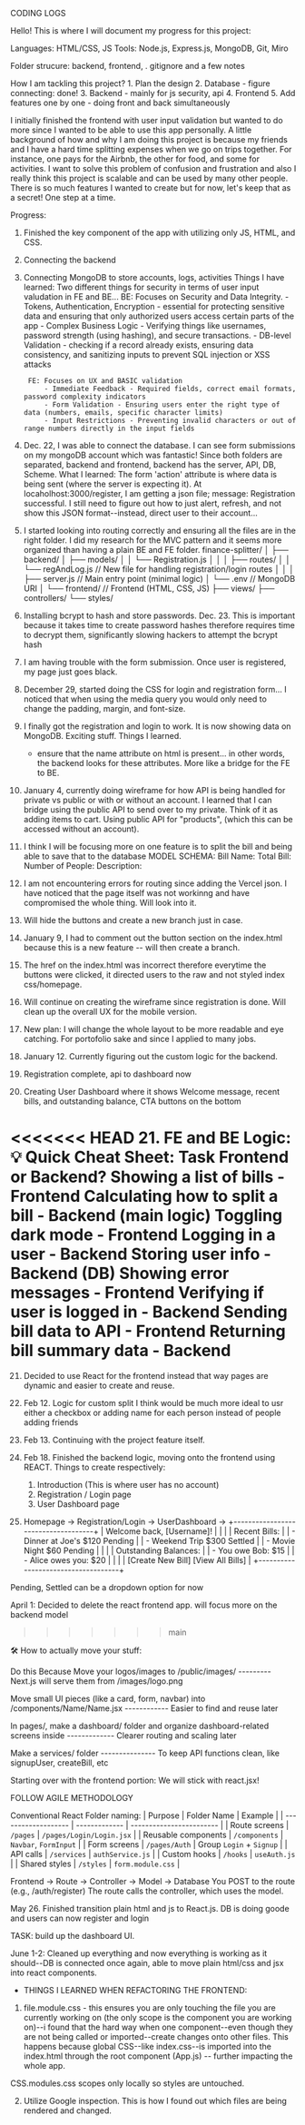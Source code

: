 CODING LOGS

Hello! This is where I will document my progress for this project:

Languages: HTML/CSS, JS
Tools: Node.js, Express.js, MongoDB, Git, Miro

Folder strucure: backend, frontend, . gitignore and a few notes

How I am tackling this project?
    1. Plan the design
    2. Database - figure connecting: done!
    3. Backend - mainly for js security, api
    4. Frontend
    5. Add features one by one - doing front and back simultaneously

I initially finished the frontend with user input validation but wanted to do more since I wanted to be able to use this app personally. A little background
of how and why I am doing this project is because my friends and I have a hard time splitting expenses when we go on trips together. For instance, one pays for the 
Airbnb, the other for food, and some for activities. I want to solve this problem of confusion and frustration and also I really think this project is scalable and can be used by many other people. There is so much features I wanted to create but for now, let's keep that as a secret! One step at a time.

Progress:
1. Finished the key component of the app with utilizing only JS, HTML, and CSS.
2. Connecting the backend
3. Connecting MongoDB to store accounts, logs, activities
    Things I have learned: Two different things for security in terms of user input valudation in FE and BE...
        BE: Focuses on Security and Data Integrity.
            - Tokens, Authentication, Encryption - essential for protecting sensitive data and ensuring that only authorized users access certain parts of the app
            - Complex Business Logic - Verifying things like usernames, password strength (using hashing), and secure transactions.
            - DB-level Validation - checking if a record already exists, ensuring data consistency, and sanitizing inputs to prevent SQL injection or XSS attacks

        FE: Focuses on UX and BASIC validation
            - Immediate Feedback - Required fields, correct email formats, password complexity indicators
            - Form Validation - Ensuring users enter the right type of data (numbers, emails, specific character limits)
            - Input Restrictions - Preventing invalid characters or out of range numbers directly in the input fields
4. Dec. 22, I was able to connect the database. I can see form submissions on my mongoDB account which was fantastic! Since both folders are separated, backend and frontend, backend has the server, API, DB, Scheme.
    What I learned: The form 'action' attribute is where data is being sent (where the server is expecting it). At locaholhost:3000/register, I am getting a json file; message: Registration successful. I still need to figure out how to just alert, refresh, and not show this JSON format--instead, direct user to their account...

5. I started looking into routing correctly and ensuring all the files are in the right folder. I did my research for the MVC pattern and it seems more organized than having a plain BE and FE folder. 
    finance-splitter/
│
├── backend/
│   ├── models/
│   │   └── Registration.js
│   │
│   ├── routes/
│   │   └── regAndLog.js   // New file for handling registration/login routes
│   │
│   ├── server.js    // Main entry point (minimal logic)
│   └── .env         // MongoDB URI
│
└── frontend/        // Frontend (HTML, CSS, JS)
    ├── views/
    ├── controllers/
    └── styles/

6. Installing bcrypt to hash and store passwords. Dec. 23. This is important because it takes time to create password hashes therefore requires time to decrypt them, significantly slowing hackers to attempt the bcrypt hash

7. I am having trouble with the form submission. Once user is registered, my page just goes black. 

8. December 29, started doing the CSS for login and registration form... I noticed that when using the media query you would only need to change the padding, margin, and font-size.

9. I finally got the registration and login to work. It is now showing data on MongoDB. Exciting stuff. Things I learned.
    - ensure that the name attribute on html is present... in other words, the backend looks for these attributes. More like a bridge for the FE to BE.

10. January 4, currently doing wireframe for how API is being handled for private vs public or with or without an account. I learned that I can bridge using the public API to send over to my private. Think of it as adding items to cart. Using public API
    for "products", (which this can be accessed without an account).

11. I think I will be focusing more on one feature is to split the bill and being able to save that to the database
MODEL SCHEMA:
Bill Name:
Total Bill:
Number of People: 
Description:
 
12. I am not encountering errors for routing since adding the Vercel json. I have noticed that the page itself was not workinng and have compromised the whole thing. Will look into it.
 
13. Will hide the buttons and create a new branch just in case.

14. January 9, I had to comment out the button section on the index.html because this is a new feature -- will then create a branch.

15. The href on the index.html was incorrect therefore everytime the buttons were clicked, it directed users to the raw and not styled index css/homepage.

16. Will continue on creating the wireframe since registration is done. Will clean up the overall UX for the mobile version.

17. New plan: I will change the whole layout to be more readable and eye catching. For portofolio sake and since I applied to many jobs.

18. January 12. Currently figuring out the custom logic for the backend. 

19. Registration complete, api to dashboard now

20. Creating User Dashboard where it shows Welcome message, recent bills, and outstanding balance, CTA buttons on the bottom

<<<<<<< HEAD
21. FE and BE Logic: 
💡 Quick Cheat Sheet:
Task	Frontend or Backend?
Showing a list of bills	- Frontend
Calculating how to split a bill - Backend (main logic)
Toggling dark mode	- Frontend
Logging in a user	- Backend
Storing user info	- Backend (DB)
Showing error messages	- Frontend
Verifying if user is logged in	- Backend
Sending bill data to API	- Frontend
Returning bill summary data	- Backend
=======
21. Decided to use React for the frontend instead that way pages are dynamic and easier to create and reuse.

22. Feb 12. Logic for custom split I think would be much more ideal to usr either a checkbox or adding name for each person instead of people adding friends

23. Feb 13. Continuing with the project feature itself.

24. Feb 18. Finished the backend logic, moving onto the frontend using REACT. Things to create respectively:
    1. Introduction (This is where user has no account)
    2. Registration / Login page
    3. User Dashboard page

25. Homepage -> Registration/Login -> 
    UserDashboard -> 
+------------------------------------+
| Welcome back, [Username]!          |
|                                    |
| Recent Bills:                      |
| - Dinner at Joe's  $120  Pending   |
| - Weekend Trip     $300  Settled   |
| - Movie Night      $60   Pending   |
|                                    |
| Outstanding Balances:              |
| - You owe Bob: $15                 |
| - Alice owes you: $20              |
|                                    |
| [Create New Bill] [View All Bills] |
+------------------------------------+

Pending, Settled can be a dropdown option for now

April 1: Decided to delete the react frontend app. will focus more on the backend model

>>>>>>> main


🛠️ How to actually move your stuff:

Do this	Because
Move your logos/images to /public/images/ --------- Next.js will serve them from /images/logo.png

Move small UI pieces (like a card, form, navbar) into /components/Name/Name.jsx	------------ Easier to find and reuse later

In pages/, make a dashboard/ folder and organize dashboard-related screens inside ------------- Clearer routing and scaling later

Make a services/ folder --------------- To keep API functions clean, like signupUser, createBill, etc

Starting over with the frontend portion: We will stick with react.jsx! 

FOLLOW AGILE METHODOLOGY

Conventional React Folder naming: 
| Purpose             | Folder Name   | Example                  |
| ------------------- | ------------- | ------------------------ |
| Route screens       | `/pages`      | `/pages/Login/Login.jsx` |
| Reusable components | `/components` | `Navbar`, `FormInput`    |
| Form screens        | `/pages/Auth` | Group `Login` + `Signup` |
| API calls           | `/services`   | `authService.js`         |
| Custom hooks        | `/hooks`      | `useAuth.js`             |
| Shared styles       | `/styles`     | `form.module.css`        |


Frontend → Route → Controller → Model → Database
You POST to the route (e.g., /auth/register)
The route calls the controller, which uses the model.

May 26. Finished transition plain html and js to React.js. DB is doing goode and users can now register and login

TASK: build up the dashboard UI.

June 1-2: Cleaned up everything and now everything is working as it should--DB is connected once again, able to move plain html/css and jsx into react components.
- THINGS I LEARNED WHEN REFACTORING THE FRONTEND:
1. file.module.css - this ensures you are only touching the file you are currently working on (the only scope is the component you are working on)--i found that the hard way when one component--even though they are not being called or imported--create changes onto other files. This happens because global CSS--like index.css--is imported into the index.html through the root component (App.js) -- further impacting the whole app.

CSS.modules.css scopes only locally so styles are untouched.

2. Utilize Google inspection. This is how I found out which files are being rendered and changed. 